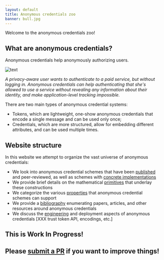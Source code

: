 ```yaml
---
layout: default
title: Anonymous credentials zoo
banner: bull.jpg
---
```


Welcome to the anonymous credentials zoo!

## What are anonymous credentials?

Anonymous credentials help anonymously authorizing users.


![text](assets/img/user.png)


_A privacy-aware user wants to authenticate to a paid service, but without logging in.
Anonymous credentials can help authenticating that she's allowed to use a service without revealing any information about their identity, and make application-level tracking impossible._

There are two main types of anonymous credential systems:

- Tokens, which are lightweight, one-show anonymous credentials that encode a single message and can be used only once;
- Credentials, which are more structured, allow for embedding different attributes, and can be used multiple times.

## Website structure

In this website we attempt to organize the vast universe of anonymous credentials:

- We look into anonymous credential schemes that have been [published]({{site.baseurl}}/schemes.html) and peer-reviewed, as well as schemes with [concrete implementations]({{site.baseurl}}/implementations.html)
- We provide brief details on the mathematical [primitives]({{site.baseurl}}/primitives.html) that underlay these constructions
- We categorize the various [properties]({{site.baseurl}}/properties.html) that anonymous credential schemes can support
- We provide a [bibliography]({{site.baseurl}}/bibliography.html) enumerating papers, articles, and other resources around anonymous credentials
- We discuss the [engineering]({{site.baseurl}}/engineering.html) and deployment aspects of anonymous credentials [XXX trust token API, encodings, etc.]

## This is Work In Progress!
## Please [submit a PR](https://github.com/tokenzoo/tokenzoo.github.io) if you want to improve things!
